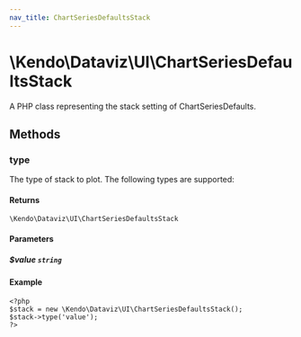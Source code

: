 ```yaml
---
nav_title: ChartSeriesDefaultsStack
---
```


# \Kendo\Dataviz\UI\ChartSeriesDefaultsStack

A PHP class representing the stack setting of ChartSeriesDefaults.


## Methods

### type
The type of stack to plot. The following types are supported:

#### Returns
`\Kendo\Dataviz\UI\ChartSeriesDefaultsStack`

#### Parameters

##### $value `string`



#### Example 
    <?php
    $stack = new \Kendo\Dataviz\UI\ChartSeriesDefaultsStack();
    $stack->type('value');
    ?>

